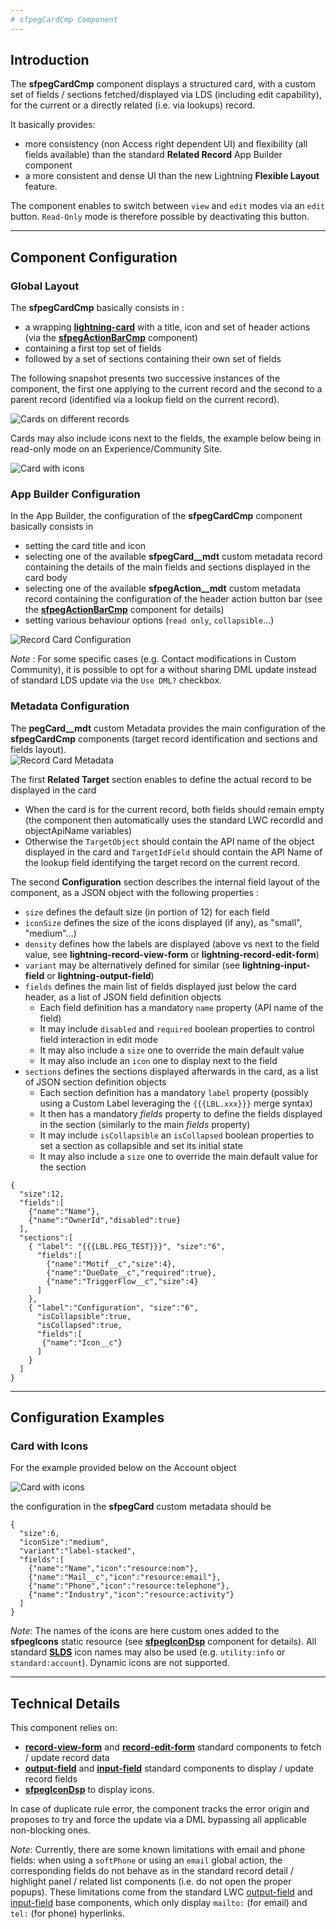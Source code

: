 ```yaml
---
# sfpegCardCmp Component
---
```


## Introduction

The **sfpegCardCmp** component displays a structured card, with a custom
set of fields / sections fetched/displayed via LDS (including edit capability),
for the current or a directly related (i.e. via lookups) record.

It basically provides:
* more consistency (non Access right dependent UI) and flexibility
(all fields available) than the standard **Related Record** App Builder component 
* a more consistent and dense UI than the new Lightning **Flexible Layout** feature. 

The component enables to switch between `view` and `edit` modes via an `edit`
button. `Read-Only` mode is therefore possible by deactivating this button.

---

## Component Configuration

### Global Layout

The **sfpegCardCmp** basically consists in :
* a wrapping **[lightning-card](https://developer.salesforce.com/docs/component-library/bundle/lightning-card/documentation)** 
with a title, icon and set of header actions (via the **[sfpegActionBarCmp](/help/sfpegActionBarCmp.md)** component)
* containing a first top set of fields
* followed by a set of sections containing their own set of fields

The following snapshot presents two successive instances of the component, the first one
applying to the current record and the second to a parent record (identified via a lookup
field on the current record).

![Cards on different records](/media/sfpegCard.png) 

Cards may also include icons next to the fields, the example below being in read-only mode on 
an Experience/Community Site.

![Card with icons](/media/sfpegCardIcons.png) 


### App Builder Configuration

In the App Builder, the configuration of the **sfpegCardCmp** component basically
consists in 
* setting the card title and icon
* selecting one of the available **sfpegCard__mdt** custom metadata record containing the details
of the main fields and sections displayed in the card body
* selecting one of the available **sfpegAction__mdt** custom metadata record containing the 
configuration of the header action button bar (see the **[sfpegActionBarCmp](/help/sfpegActionBarCmp.md)** component for details)
* setting various behaviour options (`read only`, `collapsible`...)

![Record Card Configuration](/media/sfpegCardConfiguration.png)

_Note_ : For some specific cases (e.g. Contact modifications in Custom Community), it is possible to opt
for a without sharing DML update instead of standard LDS update via the `Use DML?` checkbox.


### Metadata Configuration

The **pegCard__mdt** custom Metadata provides the main configuration of the **sfpegCardCmp** components
(target record identification and sections and fields layout).<br/>
![Record Card Metadata](/media/sfpegCardMeta.png)

The first **Related Target** section enables to define the actual record to be displayed in the card
* When the card is for the current record, both fields should remain empty
(the component then automatically uses the standard LWC recordId and objectApiName variables)
* Otherwise the `TargetObject` should contain the API name of the object displayed in the card
and `TargetIdField` should contain the API Name of the lookup field identifying the target record
on the current record. 

The second **Configuration** section describes the internal field layout of the component,
as a JSON object with the following properties :
* `size` defines the default size (in portion of 12) for each field
* `iconSize` defines the size of the icons displayed (if any), as "small", "medium"...)
* `density` defines how the labels are displayed (above vs next to the field value, see **lightning-record-view-form** or **lightning-record-edit-form**)
* `variant` may be alternatively defined for similar  (see **lightning-input-field** or **lightning-output-field**)
* `fields` defines the main list of fields displayed just below the card header, as a list
of JSON field definition objects
  * Each field definition has a mandatory `name` property (API name of the field)
  * It may include `disabled` and `required` boolean properties to control field interaction
  in edit mode
  * It may also include a `size` one to override the main default value
  * It may also include an `icon` one to display next to the field
* `sections` defines the sections displayed afterwards in the card, as a list of JSON section
definition objects
  * Each section definition has a mandatory `label` property (possibly using a Custom Label
  leveraging the `{{{LBL.xxx}}}` merge syntax)
  * It then has a mandatory _fields_ property to define the fields displayed in the section
  (similarly to the main _fields_ property)
  * It may include `isCollapsible` an `isCollapsed` boolean properties to set a section
  as collapsible and set its initial state
  * It may also include a `size` one to override the main default value for the section

```
{
  "size":12,
  "fields":[
    {"name":"Name"},
    {"name":"OwnerId","disabled":true}
  ],
  "sections":[
    { "label": "{{{LBL.PEG_TEST}}}", "size":"6",
      "fields":[
        {"name":"Motif__c","size":4},
        {"name":"DueDate__c","required":true},
        {"name":"TriggerFlow__c","size":4}
      ]
    },
    { "label":"Configuration", "size":"6",
      "isCollapsible":true,
      "isCollapsed":true,
      "fields":[
       {"name":"Icon__c"}
      ]
    }
  ]
}
```

---

## Configuration Examples

### Card with Icons

For the example provided below on the Account object

![Card with icons](/media/sfpegCardIcons.png) 

the configuration in the **sfpegCard** custom metadata should be 
```
{
  "size":6,
  "iconSize":"medium",
  "variant":"label-stacked",
  "fields":[
    {"name":"Name","icon":"resource:nom"},
    {"name":"Mail__c","icon":"resource:email"},
    {"name":"Phone","icon":"resource:telephone"},
    {"name":"Industry","icon":"resource:activity"}
  ]
} 
```

_Note_: The names of the icons are here custom ones added to the **sfpegIcons** static resource
(see **[sfpegIconDsp](/help/sfpegIconDsp.md)** component for details).
All standard **[SLDS](https://www.lightningdesignsystem.com/icons/)** icon names may also be used
(e.g. `utility:info` or `standard:account`). Dynamic icons are not supported.


---

## Technical Details

This component relies on:
* **[record-view-form](https://developer.salesforce.com/docs/component-library/bundle/lightning-record-view-form/documentation)** and **[record-edit-form](https://developer.salesforce.com/docs/component-library/bundle/lightning-record-edit-form/documentation)** standard components to fetch / update record data
* **[output-field](https://developer.salesforce.com/docs/component-library/bundle/lightning-output-field/documentation)** and **[input-field](https://developer.salesforce.com/docs/component-library/bundle/lightning-input-field/documentation)** standard components to display / update record fields
* **[sfpegIconDsp](/help/sfpegIconDsp.md)** to display icons.

In case of duplicate rule error, the component tracks the error origin and proposes to try and force
the update via a DML bypassing all applicable non-blocking ones.

_Note_: Currently, there are some known limitations with email and phone fields: when using a `softPhone`
or using an `email` global action, the corresponding fields do not behave as in the standard 
record detail / highlight panel / related list components (i.e. do not open the proper popups).
These limitations come from the standard LWC
[output-field](https://developer.salesforce.com/docs/component-library/bundle/lightning-output-field/documentation)
and
[input-field](https://developer.salesforce.com/docs/component-library/bundle/lightning-input-field/documentation)
base components, which only display `mailto:` (for email) and `tel:` (for phone) hyperlinks.
